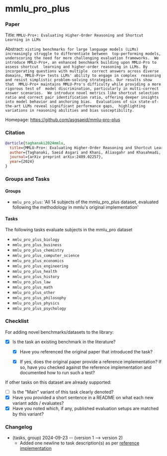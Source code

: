 # mmlu_pro_plus

### Paper

Title: `MMLU-Pro+: Evaluating Higher-Order Reasoning and Shortcut Learning in LLMs`

Abstract: `xisting benchmarks for large language models (LLMs) increasingly struggle to differentiate between 
top-performing models, underscoring the need for more challenging evaluation frameworks. 
We introduce MMLU-Pro+, an enhanced benchmark building upon MMLU-Pro to assess shortcut 
learning and higher-order reasoning in LLMs. By incorporating questions with multiple 
correct answers across diverse domains, MMLU-Pro+ tests LLMs' ability to engage in complex 
reasoning and resist simplistic problem-solving strategies. Our results show that 
MMLU-Pro+ maintains MMLU-Pro's difficulty while providing a more rigorous test of 
model discrimination, particularly in multi-correct answer scenarios. 
We introduce novel metrics like shortcut selection ratio and correct pair identification
ratio, offering deeper insights into model behavior and anchoring bias. 
Evaluations of six state-of-the-art LLMs reveal significant performance gaps, 
highlighting variations in reasoning abilities and bias susceptibility.`

Homepage: https://github.com/asgsaeid/mmlu-pro-plus

### Citation

```bibtex
@article{taghanaki2024mmlu,
  title={MMLU-Pro+: Evaluating Higher-Order Reasoning and Shortcut Learning in LLMs},
  author={Taghanaki, Saeid Asgari and Khani, Aliasgahr and Khasahmadi, Amir},
  journal={arXiv preprint arXiv:2409.02257},
  year={2024}
}
```

### Groups and Tasks

#### Groups

* `mmlu_pro_plus`: 'All 14 subjects of the mmlu_pro_plus dataset, evaluated following the methodology in mmlu's original implementation'

#### Tasks

The following tasks evaluate subjects in the mmlu_pro dataset
- `mmlu_pro_plus_biology`
- `mmlu_pro_plus_business`
- `mmlu_pro_plus_chemistry`
- `mmlu_pro_plus_computer_science`
- `mmlu_pro_plus_economics`
- `mmlu_pro_plus_engineering`
- `mmlu_pro_plus_health`
- `mmlu_pro_plus_history`
- `mmlu_pro_plus_law`
- `mmlu_pro_plus_math`
- `mmlu_pro_plus_other`
- `mmlu_pro_plus_philosophy`
- `mmlu_pro_plus_physics`
- `mmlu_pro_plus_psychology`

### Checklist

For adding novel benchmarks/datasets to the library:
* [x] Is the task an existing benchmark in the literature?
  * [x] Have you referenced the original paper that introduced the task?
  * [x] If yes, does the original paper provide a reference implementation? If so, have you checked against the reference implementation and documented how to run such a test?


If other tasks on this dataset are already supported:
* [ ] Is the "Main" variant of this task clearly denoted?
* [x] Have you provided a short sentence in a README on what each new variant adds / evaluates?
* [x] Have you noted which, if any, published evaluation setups are matched by this variant?

### Changelog

* (tasks, group) 2024-09-23 -- (version 1 --> version 2)
  * Added one newline to task description(s) as per [reference implementation](https://github.com/TIGER-AI-Lab/MMLU-Pro/blob/47b9891aacb8bd7cda29d5c5ba17b9434dd333bc/evaluate_from_local.py#L93)
